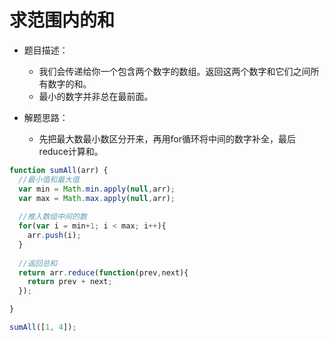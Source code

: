 # 求范围内的和

- 题目描述：
  - 我们会传递给你一个包含两个数字的数组。返回这两个数字和它们之间所有数字的和。
  - 最小的数字并非总在最前面。

- 解题思路：
  - 先把最大数最小数区分开来，再用for循环将中间的数字补全，最后reduce计算和。

``` js
function sumAll(arr) {
  //最小值和最大值
  var min = Math.min.apply(null,arr);
  var max = Math.max.apply(null,arr);
  
  //推入数组中间的数
  for(var i = min+1; i < max; i++){
    arr.push(i);
  }
  
  //返回总和
  return arr.reduce(function(prev,next){
    return prev + next;
  });

}

sumAll([1, 4]);
```

